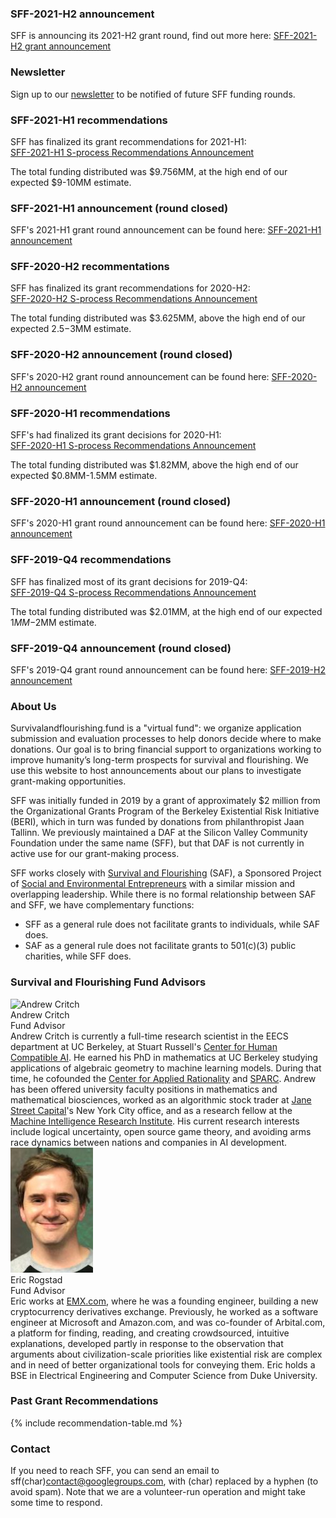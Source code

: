 ### SFF-2021-H2 announcement
SFF is announcing its 2021-H2 grant round, find out more here: 
[SFF-2021-H2 grant announcement](http://survivalandflourishing.fund/sff-2021-h2) 

### Newsletter
Sign up to our [newsletter](https://docs.google.com/forms/d/e/1FAIpQLSeGgE8xD3XmW62kSLIp7BuK1sejricSArBvxVInUI8o0p7Q8Q/viewform?usp=sf_link) to be notified of future SFF funding rounds.

<a name="2021-h1" class="intrapage-link"></a>
### SFF-2021-H1 recommendations 
SFF has finalized its grant recommendations for 2021-H1:<br>
[SFF-2021-H1 S-process Recommendations Announcement](https://survivalandflourishing.fund/sff-2021-h1-recommendations)

The total funding distributed was $9.756MM, at the high end of our expected $9-10MM estimate.

### SFF-2021-H1 announcement (round closed)
SFF's 2021-H1 grant round announcement can be found here:
[SFF-2021-H1 announcement](http://survivalandflourishing.fund/sff-2021-h1-announcement) 

<a name="2020-h2" class="intrapage-link"></a>
### SFF-2020-H2 recommentations
SFF has finalized its grant recommendations for 2020-H2:<br>
[SFF-2020-H2 S-process Recommendations Announcement](https://survivalandflourishing.fund/sff-2020-h2-recommendations)

The total funding distributed was $3.625MM, above the high end of our expected $2.5-$3MM estimate.

### SFF-2020-H2 announcement (round closed)
SFF's 2020-H2 grant round announcement can be found here:
[SFF-2020-H2 announcement](http://survivalandflourishing.fund/sff-2020-h2-announcement) 

<a name="2019-h1" class="intrapage-link"></a>
### SFF-2020-H1 recommendations 
SFF's had finalized its grant decisions for 2020-H1:<br>
[SFF-2020-H1 S-process Recommendations Announcement](http://survivalandflourishing.fund/sff-2020-h1)

The total funding distributed was $1.82MM, above the high end of our expected $0.8MM-1.5MM estimate.

### SFF-2020-H1 announcement (round closed)
SFF's 2020-H1 grant round announcement can be found here:
[SFF-2020-H1 announcement](http://survivalandflourishing.fund/sff-2020-h1-announcement) 

<a name="2019-q4" class="intrapage-link"></a>
### SFF-2019-Q4 recommendations
SFF has finalized most of its grant decisions for 2019-Q4:<br>
[SFF-2019-Q4 S-process Recommendations Announcement](http://survivalandflourishing.fund/sff-2019-q4)

The total funding distributed was $2.01MM, at the high end of our expected $1MM-$2MM estimate. 

### SFF-2019-Q4 announcement (round closed)
SFF's 2019-Q4 grant round announcement can be found here:
[SFF-2019-H2 announcement](http://survivalandflourishing.fund/sff-2019-q4-announcement) 


<a name="about" class="intrapage-link"></a>
### About Us 

Survivalandflourishing.fund is a "virtual fund": we organize application submission and evaluation processes to help donors decide where to make donations.  Our goal is to bring financial support to organizations working to improve humanity’s long-term prospects for survival and flourishing.  We use this website to host announcements about our plans to investigate grant-making opportunities.  

SFF was initially funded in 2019 by a grant of approximately $2 million from the Organizational Grants Program of the Berkeley Existential Risk Initiative (BERI), which in turn was funded by donations from philanthropist Jaan Tallinn.  We previously maintained a DAF at the Silicon Valley Community Foundation under the same name (SFF), but that DAF is not currently in active use for our grant-making process.

SFF works closely with [Survival and Flourishing](http://survivalandflourishing.org/) (SAF), a Sponsored Project of [Social and Environmental Entrepreneurs](http://saveourplanet.org/) with a similar mission and overlapping leadership.  While there is no formal relationship between SAF and SFF, we have complementary functions:
- SFF as a general rule does not facilitate grants to individuals, while SAF does.
- SAF as a general rule does not facilitate grants to 501(c)(3) public charities, while SFF does.


<a name="advisors" class="intrapage-link"></a>
### Survival and Flourishing Fund Advisors

<a name="andrew-critch" class="intrapage-link"></a>
<div class="bio">
  <div class="box person">
    <img
      src="/images/andrew-critch.jpg"
      alt="Andrew Critch"
      width="132px"/>
    </div>
<div class="name">Andrew Critch</div>
<div class="title">Fund Advisor</div>
Andrew Critch is currently a full-time research scientist in the EECS department at UC Berkeley, at Stuart Russell's <a href="http://humancompatible.ai/">Center for Human Compatible AI</a>.  He earned his PhD in mathematics at UC Berkeley studying applications of algebraic geometry to machine learning models. During that time, he cofounded the <a href="http://rationality.org">Center for Applied Rationality</a> and <a href="http://sparc-camp.org/">SPARC</a>. Andrew has been offered university faculty positions in mathematics and mathematical biosciences, worked as an algorithmic stock trader at <a href="https://www.janestreet.com/">Jane Street Capital</a>'s New York City office, and as a research fellow at the <a href="https://intelligence.org/">Machine Intelligence Research Institute</a>.  His current research interests include logical uncertainty, open source game theory, and avoiding arms race dynamics between nations and companies in AI development.
</div>

<div class="bio">
  <a name="eric-rogstad" class="intrapage-link"></a>
  <div class="box person">
    <img
      src="/images/eric-rogstad.jpg"
      alt=""
      width="132px"/>
  </div>
<div class="name">Eric Rogstad</div>
<div class="title">Fund Advisor</div>
Eric works at <a href="http://EMX.com/">EMX.com</a>, where he was a founding engineer, building a new cryptocurrency derivatives exchange. Previously, he worked as a software engineer at Microsoft and Amazon.com, and was co-founder of Arbital.com, a platform for finding, reading, and creating crowdsourced, intuitive explanations, developed partly in response to the observation that arguments about civilization-scale priorities like existential risk are complex and in need of better organizational tools for conveying them. Eric holds a BSE in Electrical Engineering and Computer Science from Duke University.
</div>

<div style="clear:both"></div>

<a name="grants" class="intrapage-link"></a>
### Past Grant Recommendations

{% include recommendation-table.md %}

<a name="contact" class="intrapage-link"></a>
### Contact

If you need to reach SFF, you can send an email to sff(char)contact@googlegroups.com, with (char) replaced by a hyphen (to avoid spam).  Note that we are a volunteer-run operation and might take some time to respond.
